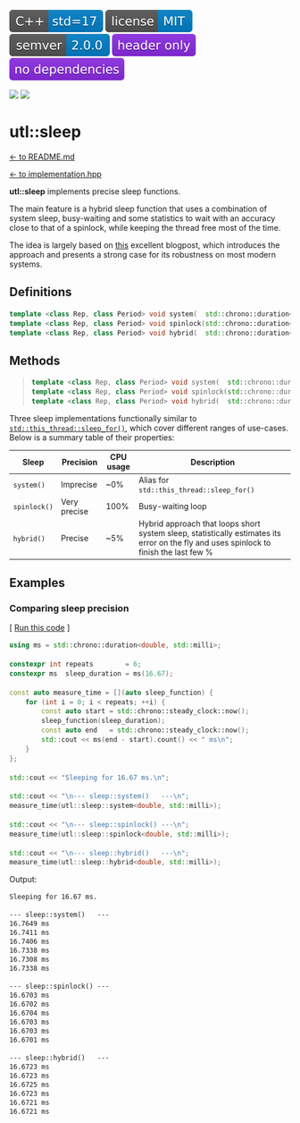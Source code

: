 [<img src ="images/icon_cpp_std_17.svg">](https://en.wikipedia.org/wiki/C%2B%2B#Standardization)
[<img src ="images/icon_license_mit.svg">](./LICENSE.md)
[<img src ="images/icon_semver.svg">](./docs/guide_versioning.md)
[<img src ="images/icon_header_only.svg">](https://en.wikipedia.org/wiki/Header-only)
[<img src ="images/icon_no_dependencies.svg">](https://github.com/DmitriBogdanov/UTL/tree/master/single_include)

[<img src ="https://img.shields.io/github/actions/workflow/status/DmitriBogdanov/UTL/ubuntu.yml?logo=github&label=Ubuntu">](https://github.com/DmitriBogdanov/UTL/actions/workflows/ubuntu.yml)
[<img src ="https://img.shields.io/github/actions/workflow/status/DmitriBogdanov/UTL/macos.yml?logo=github&label=MacOS">](https://github.com/DmitriBogdanov/UTL/actions/workflows/macos.yml)

# utl::sleep

[<- to README.md](..)

[<- to implementation.hpp](https://github.com/DmitriBogdanov/UTL/blob/master/include/UTL/sleep.hpp)

**utl::sleep** implements precise sleep functions.

The main feature is a hybrid sleep function that uses a combination of system sleep, busy-waiting and some statistics to wait with an accuracy close to that of a spinlock, while keeping the thread free most of the time.

The idea is largely based on [this](https://blat-blatnik.github.io/computerBear/making-accurate-sleep-function/) excellent blogpost, which introduces the approach and presents a strong case for its robustness on most modern systems.

## Definitions

```cpp
template <class Rep, class Period> void system(  std::chrono::duration<Rep, Period> duration);
template <class Rep, class Period> void spinlock(std::chrono::duration<Rep, Period> duration);
template <class Rep, class Period> void hybrid(  std::chrono::duration<Rep, Period> duration);
```

## Methods

> ```cpp
> template <class Rep, class Period> void system(  std::chrono::duration<Rep, Period> duration);
> template <class Rep, class Period> void spinlock(std::chrono::duration<Rep, Period> duration);
> template <class Rep, class Period> void hybrid(  std::chrono::duration<Rep, Period> duration);
> ```

Three sleep implementations functionally similar to [`std::this_thread::sleep_for()`](https://en.cppreference.com/w/cpp/thread/sleep_for), which cover different ranges of use-cases. Below is a summary table of their properties:

| Sleep        | Precision    | CPU usage | Description                                                  |
| ------------ | ------------ | --------- | ------------------------------------------------------------ |
| `system()`   | Imprecise    | ~0%       | Alias for `std::this_thread::sleep_for()`                    |
| `spinlock()` | Very precise | 100%      | Busy-waiting loop                                            |
| `hybrid()`   | Precise      | ~5%       | Hybrid approach that loops short system sleep, statistically estimates its error on the fly and uses spinlock to finish the last few % |

## Examples

### Comparing sleep precision

[ [Run this code](https://godbolt.org/#z:OYLghAFBqd5QCxAYwPYBMCmBRdBLAF1QCcAaPECAMzwBtMA7AQwFtMQByARg9KtQYEAysib0QXACx8BBAKoBnTAAUAHpwAMvAFYTStJg1DIApACYAQuYukl9ZATwDKjdAGFUtAK4sGe1wAyeAyYAHI%2BAEaYxCAA7KQADqgKhE4MHt6%2BekkpjgJBIeEsUTHxdpgOaUIETMQEGT5%2BXLaY9nkM1bUEBWGR0XG2NXUNWc0KQ93BvcX9sQCUtqhexMjsHOYAzMHI3lgA1CYbbggEBAkKIAD0l8RMAO4AdMCECF4RXkorsowED2gslwAIixCMQ8BZUMB0IZUAA3S5yAAqAUuLCY42ilxSRnoAH1trtMAjkQ8EAkEodsCYNABBak0j7BYB7FgKA4bQF7cboEAoBDEASoXnoZZMdqHNzoJYReikLkEHkgEG0Wh4SmHKy0%2BloBgY1QJYh7YIEPbETAJTBitl7G229mcgBsGu1Aj1BpZ1oU9HNuJFt3a9o9EC4DoeDvmzq1tONLKYwQgcwOsU1NLtOvGeyYXiILMtCmWmFxjjYgZMAFYrGXARAszmvZgfVQvAxKgJEyZk/S7Xb%2BIaIDG8IGNBqjey3KbzZaCAoR9ZrHh253ad2V3t0yba6h5V1A9zech%2BYLeRimOgAJ64naoZAAa15DFQdwTkdTq7t9cbzdbDAgH4SvtFdo5hfN801dDdsy3VxbUOTk9z5AUH2PAhLXPS9aGvO8QAfJ9gI2FNQNteC0GzMcJSDaCAFptzqOY/iWQQEzIo4DjMMwPXLNwGHMMwQNXDtAS7GDYkE/D6SEm1iKWE0JXInihG9BImT2Xs9hDMNYg9B5OO4tiXwk%2BVFRImSjjkvSyy4yirK5RTjzPDEWCYm0rMonSeL4m02HRAsizwNgIGzWhj1skAFHslCWAlKU3llQzeWVVVKTwgiYOXIiFX3aTmPHdyLIYFybIbBJjyUhgMNvJiXLcvSxLSzy8x84tMACgggtCkKFFK8qbyi6VYvghK1Q2bBkoMgypNI2SWNyyzrL/XkEDPCIwXQJy9iqvL3Nq196u8s1fP8wLgqKhalpW3qYswOUBroRLhtGrURPpDgFiCjgy14PwOC0UghQ4Nw50sLklhWTBWI2HhSAITQXoWO9Yi4B4EdiAAOCHJBRswHQATi4DQy30ThJE%2BmHfs4XgLg0KGYYWOBYBgRAUFQFglPoMgKAgf5Wf6HZDGAEMNCpmhaBQ4gLggCJSYiYJajPThIel5hiDPAB5CJtAqaHuF4f42EEFWyrl77eCwd5gDcMRaAubXSCwNEcTWH78DNSpYUwa2fswVQKmzR3eGNVpSdVZbZY8LBSYIMEWHl3g3eICJkkwQFMHt4BVSMGm%2BAMYAFAANTwTA7hVi0vsh/hBBEMR2CkGRBEUFR1GN0hdGaAwM9MSxrH0PAIguSAFlQBJ2mtyjuVgjurEsLhNMolWzF4OFohW934AWcpvxcBh3E8Rp/C3noihKbJklSAQRiaRIT/aA%2B%2BhiMZWk1qoJnPvR1/aTo6hvmY78GLoX7GCYX8j5cDXiDVYEhXqcA%2BqQL6P0/p7FUCjB0lEHSSDXG3Zk6kNAPA0HsCAuBCAkHBiA3gWstBzAWAgVC/QEyEw4MTUg0cyxU1gQvcmtgQBUzIS9UgdNGbSQSNmcglAuZ0GiKEVgaxEHINQegvmalQzYM9vgIgK09Dl2EKIcQNcNH1zUKTFupA7i3GKtrSB70SZNz%2BirbMgiTSoCoAgpBKC0G8yMAonBOC8EeBZmIw0mwSHU2NhQ0gd5JChhxpIMwXAkH42xgjEMdCGFMJYaTP6FNOFBPIXDEAZgUYPDydEh0KMyzTw2BoFG2Nwl0I2JYuB7DuEhLevPGBaSGk0wWHHFIzhJBAA%3D%3D) ]

```cpp
using ms = std::chrono::duration<double, std::milli>;

constexpr int repeats        = 6;
constexpr ms  sleep_duration = ms(16.67);

const auto measure_time = [](auto sleep_function) {
    for (int i = 0; i < repeats; ++i) {
        const auto start = std::chrono::steady_clock::now();
        sleep_function(sleep_duration);
        const auto end   = std::chrono::steady_clock::now();
        std::cout << ms(end - start).count() << " ms\n";
    }
};

std::cout << "Sleeping for 16.67 ms.\n";

std::cout << "\n--- sleep::system()   ---\n";
measure_time(utl::sleep::system<double, std::milli>);

std::cout << "\n--- sleep::spinlock() ---\n";
measure_time(utl::sleep::spinlock<double, std::milli>);

std::cout << "\n--- sleep::hybrid()   ---\n";
measure_time(utl::sleep::hybrid<double, std::milli>);
```

Output:
```
Sleeping for 16.67 ms.

--- sleep::system()   ---
16.7649 ms
16.7411 ms
16.7406 ms
16.7338 ms
16.7308 ms
16.7338 ms

--- sleep::spinlock() ---
16.6703 ms
16.6702 ms
16.6704 ms
16.6703 ms
16.6703 ms
16.6701 ms

--- sleep::hybrid()   ---
16.6723 ms
16.6723 ms
16.6725 ms
16.6723 ms
16.6721 ms
16.6721 ms
```
